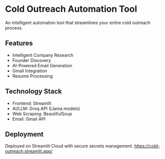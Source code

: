 #  Cold Outreach Automation Tool

An intelligent automation tool that streamlines your entire cold outreach process.

##  Features

-  Intelligent Company Research
-  Founder Discovery  
-  AI-Powered Email Generation
-  Gmail Integration
-  Resume Processing

##  Technology Stack

- Frontend: Streamlit
- AI/LLM: Groq API (Llama models)
- Web Scraping: BeautifulSoup
- Email: Gmail API

##  Deployment

Deployed on Streamlit Cloud with secure secrets management. https://cold-outreach.streamlit.app/
